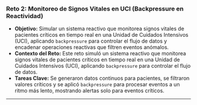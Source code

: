 ### Reto 2: Monitoreo de Signos Vitales en UCI (Backpressure en Reactividad)
- **Objetivo:** Simular un sistema reactivo que monitorea signos vitales de pacientes críticos en tiempo real en una Unidad de Cuidados Intensivos (UCI), aplicando `backpressure` para controlar el flujo de datos y encadenar operaciones reactivas que filtren eventos anómalos.
- **Contexto del Reto:** Este reto simuló un sistema reactivo que monitorea signos vitales de pacientes críticos en tiempo real en una Unidad de Cuidados Intensivos (UCI), aplicando `backpressure` para controlar el flujo de datos.
- **Tareas Clave:** Se generaron datos continuos para pacientes, se filtraron valores críticos y se aplicó `backpressure` para procesar eventos a un ritmo más lento, mostrando alertas solo para eventos críticos.

---
